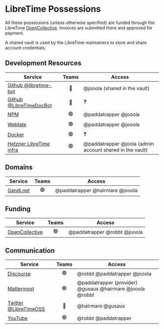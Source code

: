 # LibreTime Possessions

All these possessions (unless otherwise specified) are funded through the
LibreTime [OpenCollective](https://opencollective.com/libretime). Invoices are
submitted there and approved for payment.

A shared vault is used by the LibreTime maintainers to store and share account credentials.

## Development Resources

| Service                                                       |     Teams      | Access                                                   |
| ------------------------------------------------------------- | :------------: | -------------------------------------------------------- |
| [Github @libretime-bot](https://github.com/libretime-bot)     |  :red_circle:  | @jooola (shared in the vault)                            |
| [Github @LibreTimeDocBot](https://github.com/LibreTimeDocBot) |  :red_circle:  | :question:                                               |
| [NPM](https://www.npmjs.com/org/libretime)                    | :green_circle: | @paddatrapper @jooola                                    |
| [Weblate](https://hosted.weblate.org/projects/libretime/)     | :green_circle: | @paddatrapper @jooola                                    |
| [Docker](https://hub.docker.com/u/libretime)                  | :green_circle: | :question:                                               |
| [Hetzner LibreTime infra](https://console.hetzner.cloud)      | :green_circle: | @paddatrapper @joola (admin account shared in the vault) |

## Domains

| Service                             |     Teams      | Access                          |
| ----------------------------------- | :------------: | ------------------------------- |
| [Gandi.net](https://www.gandi.net/) | :green_circle: | @paddatrapper @hairmare @jooola |

## Funding

| Service                                                |     Teams      | Access                       |
| ------------------------------------------------------ | :------------: | ---------------------------- |
| [OpenCollective](https://opencollective.com/libretime) | :green_circle: | @paddatrapper @robbt @jooola |

## Communication

| Service                                                             |     Teams      | Access                                                    |
| ------------------------------------------------------------------- | :------------: | --------------------------------------------------------- |
| [Discourse](https://discourse.libretime.org/)                       | :green_circle: | @robbt @paddatrapper @jooola                              |
| [Mattermost](https://chat.libretime.org/)                           | :green_circle: | @paddatrapper (provider) @gusaus @hairmare @jooola @robbt |
| [Twitter @LibreTimeOSS](https://twitter.com/LibreTimeOSS)           |  :red_circle:  | @hairmare @gusaus                                         |
| [YouTube](https://www.youtube.com/channel/UC-MA9GzkTb8th1YlDmF0NfA) | :green_circle: | @robbt @paddatrapper                                      |
